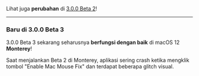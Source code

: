 Lihat juga **perubahan** di [3.0.0 Beta 2](https://github.com/noah-nuebling/mac-mouse-fix/releases/tag/3.0.0-Beta-2)!

---

### Baru di 3.0.0 Beta 3

3.0.0 Beta 3 sekarang seharusnya **berfungsi dengan baik** di macOS 12 **Monterey**!

Saat menjalankan Beta 2 di Monterey, aplikasi sering crash ketika mengklik tombol "Enable Mac Mouse Fix" dan terdapat beberapa glitch visual.